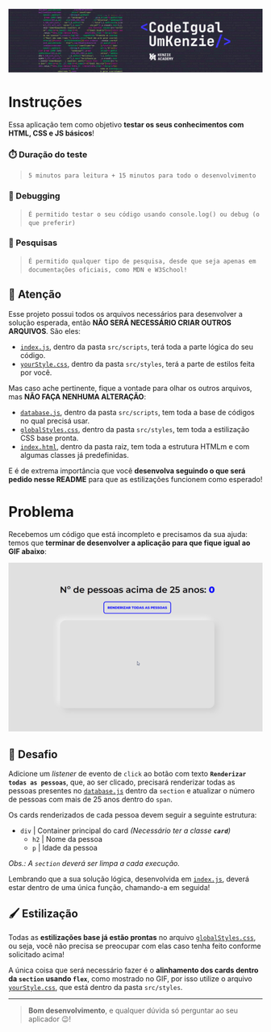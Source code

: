 ![>>> Abra esse README.md no modo de 'Preview' para melhor visualização <<<](assets/20220930_101003_CodeIgualUmKenzie.png)

# Instruções

Essa aplicação tem como objetivo **testar os seus conhecimentos com HTML, CSS e JS básicos**!

### ⏱️ Duração do teste

> `5 minutos para leitura + 15 minutos para todo o desenvolvimento`

### 🐛 Debugging

> `É permitido testar o seu código usando console.log() ou debug (o que preferir)`

### 🔎 Pesquisas

> `É permitido qualquer tipo de pesquisa, desde que seja apenas em documentações oficiais, como MDN e W3School!`

## 🚨 Atenção

Esse projeto possui todos os arquivos necessários para desenvolver a solução esperada, então **NÃO SERÁ NECESSÁRIO CRIAR OUTROS ARQUIVOS**. São eles:

- [`index.js`](./src/scripts/index.js.js), dentro da pasta `src/scripts`, terá toda a parte lógica do seu código.
- [`yourStyle.css`](./src/styles/yourStyle.css), dentro da pasta `src/styles`, terá a parte de estilos feita por você.

Mas caso ache pertinente, fique a vontade para olhar os outros arquivos, mas **NÃO FAÇA NENHUMA ALTERAÇÃO**:

- [`database.js`](./src/scripts/database.js), dentro da pasta `src/scripts`, tem toda a base de códigos no qual precisá usar.
- [`globalStyles.css`](./src/styles/globalStyles.css), dentro da pasta `src/styles`, tem toda a estilização CSS base pronta.
- [`index.html`](./index.html), dentro da pasta raiz, tem toda a estrutura HTMLm e com algumas classes já predefinidas.

E é de extrema importância que você **desenvolva seguindo o que será pedido nesse README** para que as estilizações funcionem como esperado!

# Problema

Recebemos um código que está incompleto e precisamos da sua ajuda: temos que **terminar de desenvolver a aplicação para que fique igual ao GIF abaixo**:

![>>> Abra esse README.md no modo de 'Preview' para visualizar o GIF <<<](assets/20221015_113949_pessoas.gif)

## 🎲 Desafio

Adicione um _listener_ de evento de `click` ao botão com texto **`Renderizar todas as pessoas`**, que, ao ser clicado, precisará renderizar todas as pessoas presentes no [`database.js`](./src/scripts/database.js) dentro da `section` e atualizar o número de pessoas com mais de 25 anos dentro do `span`.

Os cards renderizados de cada pessoa devem seguir a seguinte estrutura:

- `div` | Container principal do card _(Necessário ter a classe **`card`**)_
  - `h2` | Nome da pessoa
  - `p` | Idade da pessoa

_Obs.: A `section` deverá ser limpa a cada execução._

Lembrando que a sua solução lógica, desenvolvida em [`index.js`](./src/scripts/index.js.js), deverá estar dentro de uma única função, chamando-a em seguida!

## 🖌️ Estilização

Todas as **estilizações base já estão prontas** no arquivo [`globalStyles.css`](./src/styles/globalStyles.css), ou seja, você não precisa se preocupar com elas caso tenha feito conforme solicitado acima!

A única coisa que será necessário fazer é o **alinhamento dos cards dentro da `section` usando `flex`**, como mostrado no GIF, por isso utilize o arquivo [`yourStyle.css`](./src/styles/yourStyle.css), que está dentro da pasta `src/styles`.

---

> **Bom desenvolvimento**, e qualquer dúvida só perguntar ao seu aplicador 😉!
